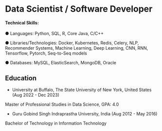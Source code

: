 # Data Scientist / Software Developer

#### Technical Skills: 

● Languages: Python, SQL, R, Core Java, C/C++
● Libraries/Technologies: Docker, Kubernetes, Redis, Celery, NLP, Recommender Systems, Machine Learning, Deep Learning, CNN, RNN, Tensorflow, Pytorch, Seq-to-Seq models

● Databases: MySQL, ElasticSearch, MongoDB, Oracle

## Education
- University at Buffalo, The State University of New York, United States (Aug 2022 - Dec 2023)

Master of Professional Studies in Data Science, GPA: 4.0								       		

- Guru Gobind Singh Indraprastha University, India (Aug 2012 - May 2016)

Bachelor of Technology in Information Technology